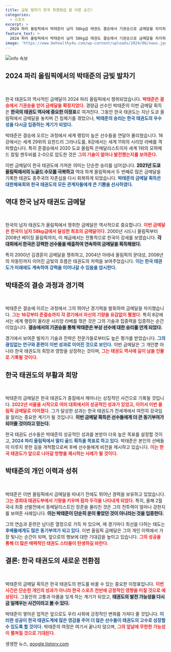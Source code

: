 ```yaml
---
title: 금빛 발차기 한국 최경량급 꿈 이룬 순간!
categories:
  - 스포츠
excerpt: >
  2024 파리 올림픽에서 박태준이 남자 58kg급 태권도 결승에서 기권승으로 금메달을 차지하며 한국 태권도의 자존심을 되찾았다. 16년 만에 금빛 쾌거로, 태권도 종주국의 염원을 이룬 그의 승리가 주목받고 있다!
feature_text: >
  2024 파리 올림픽에서 박태준이 남자 58kg급 태권도 결승에서 기권승으로 금메달을 차지하며 한국 태권도의 자존심을 되찾았다. 16년 만에 금빛 쾌거로, 태권도 종주국의 염원을 이룬 그의 승리가 주목받고 있다!
image: 'https://www.behealthy4u.com/wp-content/uploads/2024/06/news.jpg'
---
```


<p><img src="https://www.behealthy4u.com/wp-content/uploads/2024/06/news.jpg" alt="info 속보" /></p>

<h2 data-ke-size="size26">2024 파리 올림픽에서의 박태준의 금빛 발차기</h2>

<p data-ke-size="size16">&nbsp;</p>

<p>한국 태권도의 역사적인 금메달이 2024 파리 올림픽에서 쟁취되었습니다. <b><span style="color: #ee2323;">박태준은 결승에서 기권승을 얻어 금메달을 확정지었다.</span></b> 경량급 선수인 박태준의 이번 금메달 획득은 <b><span style="background-color: #21538527;">한국의 태권도 역사에 중요한 이정표</span></b>로 여겨진다. 그동안 한국 태권도는 지난 도쿄 올림픽에서 금메달을 놓치며 긴 침체기를 겪었으나, <b><span style="color: #1a5490;">박태준의 승리는 한국 태권도의 우수성을 다시금 입증하는 계기가 되었다.</span></b></p>

<p>박태준은 결승에 오르는 과정에서 세계 랭킹이 높은 선수들을 연달아 물리쳤습니다. 16강에서는 세계 29위의 요한드리 그라나도를, 8강에서는 세계 11위의 시리앙 라베를 격파했습니다. 특히 준결승에서 2020 도쿄 올림픽 은메달리스트이자 세계 1위의 모하메드 칼릴 젠두비를 2-0으로 압도한 것은 <b><span style="color: #ee2323;">그의 기술이 얼마나 발전했는지를 보여준다.</span></b></p>

<p>이번 금메달이 한국 태권도에 가져온 의미는 단순한 승리를 넘어섭니다. <b><span style="background-color: #21538527;">2021년 도쿄 올림픽에서의 노골드 수모를 극복하고</span></b> 역대 하계 올림픽에서 두 번째로 많은 금메달을 기록한 태권도 종주국의 자존심을 다시 회복하게 되었습니다. <b><span style="color: #1a5490;">박태준의 금메달 획득은 대한체육회와 한국 태권도의 모든 관계자들에게 큰 기쁨을 선사하였다.</span></b></p>

<h2 data-ke-size="size26">역대 한국 남자 태권도 금메달</h2>

<p data-ke-size="size16">&nbsp;</p>

<p>한국의 남자 태권도가 올림픽에서 쟁취한 금메달은 역사적으로 중요합니다. <b><span style="color: #ee2323;">이번 금메달은 한국이 남자 58kg급에서 달성한 최초의 금메달이다.</span></b> 2000년 시드니 올림픽부터 2008년 베이징 올림픽까지, 이 체급에서는 전통적으로 한국이 강세를 보였습니다. <b><span style="background-color: #21538527;">각 대회에서 한국은 강력한 선수들을 배출하여 연속하여 금메달을 획득해왔다.</span></b></p>

<p>특히 2000년 김경훈이 금메달을 쟁취하고, 2004년 아테네 올림픽의 문대성, 2008년의 차동민까지 이어진 금빛의 흐름은 태권도의 저력을 보여주었습니다. <b><span style="color: #1a5490;">이는 한국 태권도가 미래에도 계속하여 강력을 이어나갈 수 있음을 암시한다.</span></b></p>

<h2 data-ke-size="size26">박태준의 결승 과정과 경기력</h2>

<p data-ke-size="size16">&nbsp;</p>

<p>박태준은 결승에 이르는 과정에서 그의 뛰어난 경기력을 발휘하여 금메달을 차지했습니다. <b><span style="color: #ee2323;">그는 16강부터 준결승까지 각 경기에서 자신의 기량을 유감없이 펼쳤다.</span></b> 특히 8강에서는 세계 랭킹이 올라운 시리앙 라베를 꺾은 것은 그의 기술과 집중력을 입증하는 순간이었습니다. <b><span style="background-color: #21538527;">결승에서의 기권승을 통해 박태준은 부상 선수에 대한 승리를 안게 되었다.</span></b></p>

<p>경기에서 보여준 발차기 기술과 전략은 전문가들로부터도 높은 평가를 받았습니다. <b><span style="color: #1a5490;">그의 끊임없는 연구와 훈련이 이번 성과로 이어진 것으로 보인다.</span></b> 이번 금메달은 그 개인뿐 아니라 한국 태권도의 희망과 영망을 상징하는 것이며, <b><span style="color: #ee2323;">그는 태권도 역사에 길이 남을 인물로 기록될 것이다.</span></b></p>

<h2 data-ke-size="size26">한국 태권도의 부활과 희망</h2>

<p data-ke-size="size16">&nbsp;</p>

<p>박태준의 금메달은 한국 태권도가 중잠에서 깨어나는 상징적인 사건으로 기록될 것입니다. <b><span style="color: #ee2323;">2022년 서울을 시작으로 여러 대회에서의 성공적인 성과가 있었고, 이어서 이번 올림픽 금메달로 이어졌다.</span></b> 그가 달성한 성과는 한국 태권도가 전세계에서 여전히 강국임을 알리는 중요한 계기가 될 것입니다. <b><span style="background-color: #21538527;">이번 금메달 획득은 선수들에게 더 큰 동기부여가 되어줄 것이라고 믿는다.</span></b></p>

<p>한국 태권도 선수들은 박태준의 성공적인 성과를 본받아 더욱 높은 목표를 설정할 것이고, <b><span style="color: #1a5490;">2024 파리 올림픽에서 멀티 골드 획득을 목표로 하고 있다.</span></b> 박태준은 본인의 선배들이 이루지 못한 길을 개척함으로써 후배 선수들에게 비전을 제시하고 있습니다. <b><span style="color: #ee2323;">이는 한국 태권도가 앞으로 나아갈 방향을 제시하는 사례가 될 것이다.</span></b></p>

<h2 data-ke-size="size26">박태준의 개인 이력과 성취</h2>

<p data-ke-size="size16">&nbsp;</p>

<p>박태준은 이번 올림픽에서 금메달을 따내기 전에도 뛰어난 경력을 보유하고 있었습니다. <b><span style="color: #ee2323;">그는 경희대 태권도부에서 기량을 키우며 점차 두각을 나타내게 되었다.</span></b> 특히, 올해 2월 국내 최종 선발전에서 동메달리스트인 장준을 물리친 것은 그의 전투력이 얼마나 강한지를 보여준 사례입니다. <b><span style="background-color: #21538527;">이는 박태준이 단순히 운이 좋았던 것이 아니라는 것을 입증한다.</span></b></p>

<p>그의 연습과 훈련은 남다른 열정으로 가득 차 있으며, 매 경기마다 최선을 다하는 태도는 <b><span style="color: #1a5490;">후배들에게도 많은 동기부여가 되고 있다.</span></b> 이번 올림픽 금메달은 그의 개인 이력에서 가장 빛나는 순간이 되며, 앞으로의 행보에 대한 기대감을 높이고 있습니다. <b><span style="color: #ee2323;">그의 성공을 통해 더 많은 매력적인 태권도 스타들이 탄생하길 바란다.</span></b></p>

<h2 data-ke-size="size26">결론: 한국 태권도의 새로운 전환점</h2>

<p data-ke-size="size16">&nbsp;</p>

<p>박태준의 금메달 획득은 한국 태권도의 판도를 바꿀 수 있는 중요한 이정표입니다. <b><span style="color: #ee2323;">이번 사건은 단순한 개인의 성과가 아니라 한국 스포츠 전반에 긍정적인 영향을 미칠 것으로 예상된다.</span></b> 그동안의 고통과 아픔을 잊게 하는 계기가 되었고, <b><span style="background-color: #21538527;">태권도의 발전 가능성을 다시금 일깨우는 사건이라고 볼 수 있다.</span></b></p>

<p>박태준이 쌓아온 업적은 앞으로도 우리 사회에 긍정적인 변화를 가져다 줄 것입니다. <b><span style="color: #1a5490;">이러한 성공이 한국 태권도계에 많은 영감을 주어 더 많은 선수들이 태권도의 고수로 성장할 수 있도록 할 것이다.</span></b> 박태준의 여정은 여기서 끝나지 않으며, <b><span style="color: #ee2323;">그의 앞날에 무한한 가능성이 펼쳐질 것으로 기대된다.</span></b></p>
생생한 뉴스, <a href="https://qoogle.tistory.com" rel="dofollow">qoogle.tistory.com</a>



